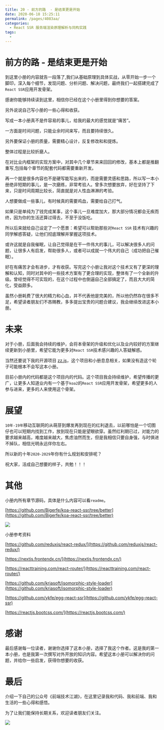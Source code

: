 ```yaml
---
title: 20 - 前方的路  - 是结束更是开始
date: 2020-06-18 15:25:11
permalink: /pages/4083aa/
categories:
  - React SSR 服务端渲染原理解析与同构实践
tags:
  - 
---
```

# 前方的路 - 是结束更是开始

到这里小册的内容就告一段落了,我们从基础原理到具体实战，从零开始一步一个脚印，深入每个细节，发现问题、分析问题、解决问题，最终我们一起搭建完成了`React SSR`应用开发骨架。

感谢你能够持续读到这里，相信你已经在这个小册里得到你想要的答案。

另外说说自己写小册的一些心得和收获。

写成一本小册真不是件容易的事儿，给我的最大的感觉就是“痛苦”。

一方面是时间问题，只能业余时间来写，而且要持续很久。

另外要保证小册的质量，需要精心设计，反复修改和和提炼。

整体过程是比较折磨人。

在对比业内框架的实现方案中，对其中几个章节来来回回的修改，基本上都是推翻重写,包括每个章节的配套代码都需要重新开发。

再一个就是很多内容也不是硬写能写出来的，而是需要灵感和思路，所以写一本小册绝非短期的事儿，是一次磨练，非常考验人。曾多次想要放弃，好在坚持了下来，只是时间周期比较长，简直就是对人性血淋淋的考验。

人想要做成一些事儿，有时候真的需要鸡血，需要给自己打气。

如果只是单纯为了钱完成某事，这个事儿一旦难度加大，那大部分情况都会无疾而终，因为你的生活还算过得去，不至于没饭吃。

所以后来就给自己设定了一个愿景：希望可以帮助那些对`React SSR` 技术有兴趣的同学解惑答疑，让他们彻底理解并掌握这项技术。

或许这就是自我催眠，让自己觉得是在干一件伟大的事儿，可以解决很多人的问题，让很多人有启发，帮助很多人，或者可以成就一个伟大的自己（成功把自己催眠）。

好在有痛苦才会有进步，才有收获。写完这个小册让我对这个技术又有了更深的理解和认知，同时对其中的一些技术方案有了更合理的实现，整体有了一个全新的升级。曾经觉得不可实现的，在这个过程中也倒逼自己全部搞定了，而且大大的简化，受益颇多。

虽然小册耗费了很大的精力和心血，并不代表他是完美的，所以他仍然存在很多不足，希望读者朋友们不吝赐教，多多提出宝贵的问题合建议，我会继续改进这本小册。

# 未来

对于小册，后面我会持续的维护，会将本骨架的升级和优化以及业内较好的方案继续更新到小册里，希望它能为更多对`React SSR`技术感兴趣的人答疑解惑。

当然还要说下我的开源项目 [zz.js](https://github.com/Bigerfe/koa-react-ssr)，这个项目和小册息息相关，如果没有造这个轮子可能根本不会写这本小册。

目前小册内的代码都是这个项目内的代码。这个项目我会持续维护，希望传播的更广，让更多人知道业内有一个基于`koa2`的`React SSR`应用开发骨架，希望更多的人参与进来，更多的人来使用这个骨架。

# 展望

`10年-19年`移动互联网的从萌芽到爆发再到现在的红利退去，以前哪怕是一个切图仔也可以短期内找到工作，放到现在只能是望眼欲穿。虽然红利期已过，对能力的要求越来越高，难度越来越大，焦虑油然而生，但是我相信只要自身强，与时俱进不掉队，相信光明永远伴你左右。

所以新的十年`2020-2029`年你有什么规划和安排呢？

祝大家，活成自己想要的样子，共勉！！！

# 其他

小册内所有章节源码，具体是什么内容可以看`readme`。

[https://github.com/Bigerfe/koa-react-ssr/tree/better](https://github.com/Bigerfe/koa-react-ssr/tree/better)

![](https://user-gold-cdn.xitu.io/2020/2/2/17001c3f09114e1a?w=566&h=1266&f=png&s=155411)

小册参考资料

[https://github.com/reduxjs/react-redux/](https://github.com/reduxjs/react-redux/)

[https://nextjs.frontendx.cn/](https://nextjs.frontendx.cn/)

[https://reacttraining.com/react-router/](https://reacttraining.com/react-router/)

[https://github.com/kriasoft/isomorphic-style-loader](https://github.com/kriasoft/isomorphic-style-loader)

[https://github.com/ykfe/egg-react-ssr](https://github.com/ykfe/egg-react-ssr)

[https://reactjs.bootcss.com/](https://reactjs.bootcss.com/)

# 感谢

最后感谢每一位读者，谢谢你选择了这本小册，选择了我这个作者。这是我的第一本小册，也是我第一次撰写对外开放的知识内容。希望这本小册可以解决你的问题，并给你一些启发，获得你想要的收获。

# 最后

介绍一下自己的公众号《前端技术江湖》，在这里记录我和代码、我和前端、我和生活的一些心得和感悟。

为了让我们能保持长期关系，欢迎读者朋友们关注。

![](https://user-gold-cdn.xitu.io/2020/3/10/170c49324141682e?w=150&h=150&f=png&s=26906)
